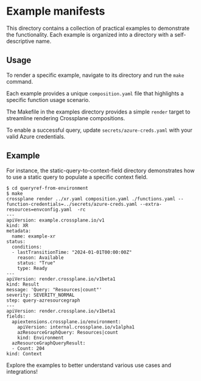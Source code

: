 # Example manifests

This directory contains a collection of practical examples to demonstrate the functionality. Each example is organized into a directory with a self-descriptive name.

## Usage

To render a specific example, navigate to its directory and run the `make` command.

Each example provides a unique `composition.yaml` file that highlights a specific function usage scenario.

The Makefile in the examples directory provides a simple `render` target to
streamline rendering Crossplane compositions.

To enable a successful query, update `secrets/azure-creds.yaml` with
your valid Azure credentials.

## Example

For instance, the static-query-to-context-field directory demonstrates how to use a static query to populate a specific context field.

```
$ cd queryref-from-environment
$ make
crossplane render ../xr.yaml composition.yaml ./functions.yaml --function-credentials=../secrets/azure-creds.yaml --extra-resources=envconfig.yaml  -rc
---
apiVersion: example.crossplane.io/v1
kind: XR
metadata:
  name: example-xr
status:
  conditions:
  - lastTransitionTime: "2024-01-01T00:00:00Z"
    reason: Available
    status: "True"
    type: Ready
---
apiVersion: render.crossplane.io/v1beta1
kind: Result
message: 'Query: "Resources|count"'
severity: SEVERITY_NORMAL
step: query-azresourcegraph
---
apiVersion: render.crossplane.io/v1beta1
fields:
  apiextensions.crossplane.io/environment:
    apiVersion: internal.crossplane.io/v1alpha1
    azResourceGraphQuery: Resources|count
    kind: Environment
  azResourceGraphQueryResult:
  - Count: 204
kind: Context
```

Explore the examples to better understand various use cases and integrations!
